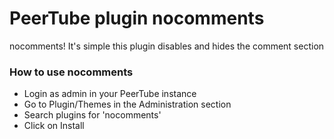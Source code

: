 # PeerTube plugin nocomments

nocomments! It's simple this plugin disables and hides the comment section

### How to use nocomments

- Login as admin in your PeerTube instance
- Go to Plugin/Themes in the Administration section
- Search plugins for 'nocomments'
- Click on Install
